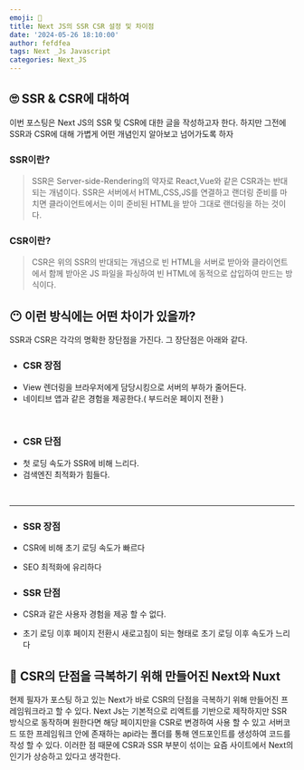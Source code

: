 ```yaml
---
emoji: 🎯
title: Next JS의 SSR CSR 설정 및 차이점
date: '2024-05-26 18:10:00'
author: fefdfea
tags: Next _Js Javascript
categories: Next_JS
---
```


## 🙄 SSR & CSR에 대하여

이번 포스팅은 Next JS의 SSR 및 CSR에 대한 글을 작성하고자 한다. 하지만 그전에 SSR과 CSR에 대해 가볍게 어떤 개념인지 알아보고 넘어가도록 하자

### SSR이란?

> SSR은 Server-side-Rendering의 약자로 React,Vue와 같은 CSR과는 반대되는 개념이다. SSR은 서버에서 HTML,CSS,JS를 연결하고 랜더링 준비를 마치면 클라이언트에서는 이미 준비된 HTML을 받아 그대로 랜더링을 하는 것이다.

### CSR이란?

> CSR은 위의 SSR의 반대되는 개념으로 빈 HTML을 서버로 받아와 클라이언트에서 함께 받아온 JS 파일을 파싱하여 빈 HTML에 동적으로 삽입하여 만드는 방식이다.

## 😶 이런 방식에는 어떤 차이가 있을까?

SSR과 CSR은 각각의 명확한 장단점을 가진다. 그 장단점은 아래와 같다.

- ### CSR 장점
- View 렌더링을 브라우저에게 담당시킹으로 서버의 부하가 줄어든다.
- 네이티브 앱과 같은 경험을 제공한다.( 부드러운 페이지 전환 )

<br>

- ### CSR 단점
- 첫 로딩 속도가 SSR에 비해 느리다.
- 검색엔진 최적화가 힘들다.

<br>

<hr>

- ### SSR 장점
- CSR에 비해 초기 로딩 속도가 빠르다
- SEO 최적화에 유리하다

- ### SSR 단점
- CSR과 같은 사용자 경험을 제공 할 수 없다.
- 초기 로딩 이후 페이지 전환시 새로고침이 되는 형태로 초기 로딩 이후 속도가 느리다

## 🫠 CSR의 단점을 극복하기 위해 만들어진 Next와 Nuxt

현제 필자가 포스팅 하고 있는 Next가 바로 CSR의 단점을 극복하기 위해 만들어진 프레임워크라고 할 수 있다. Next Js는 기본적으로 리엑트를 기반으로 제작하지만 SSR 방식으로 동작하며 원한다면 해당 페이지만을 CSR로 변경하여 사용 할 수 있고 서버코드 또한 프레임워크 안에 존재하는 api라는 폴더를 통해 엔드포인트를 생성하여 코드를 작성 할 수 있다. 이러한 점 때문에 CSR과 SSR 부분이 섞이는 요즘 사이트에서 Next의 인기가 상승하고 있다고 생각한다.
